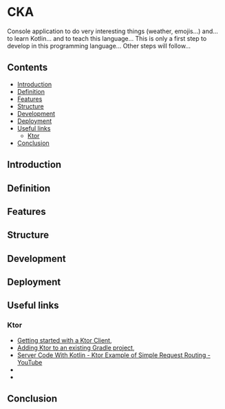 # CKA

Console application to do very interesting things (weather, emojis...) and... to learn Kotlin... and to teach this language... This is only a first step to develop in this programming language... Other steps will follow...

<a name="contents"></a>
## Contents

* [Introduction](#introduction)
* [Definition](#definition)
* [Features](#features)
* [Structure](#structure)
* [Development](#development)
* [Deployment](#deployment)
* [Useful links](#useful_links)
  * [Ktor](#ktor)
* [Conclusion](#conclusion)

<a name="introduction"></a>
## Introduction

<a name="definition"></a>
## Definition



<a name="features"></a>
## Features



<a name="structure"></a>
## Structure



<a name="development"></a>
## Development



<a name="Deployment"></a>
## Deployment

<a name="useful_links"></a>
## Useful links

<a name="ktor"></a>
### Ktor

* [Getting started with a Ktor Client](https://ktor.io/docs/getting-started-ktor-client.html),
* [Adding Ktor to an existing Gradle project](https://ktor.io/docs/gradle.html),
* [Server Code With Kotlin - Ktor Example of Simple Request Routing - YouTube](https://www.youtube.com/watch?v=zHQ7oBYSHrY)
*
*

<a name="conclusion"></a>
## Conclusion
